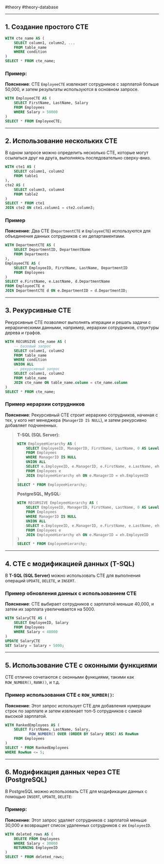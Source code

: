  #theory #theory-database

---
## 1. **Создание простого CTE**

```sql
WITH cte_name AS (
    SELECT column1, column2, ...
    FROM table_name
    WHERE condition
)
SELECT * FROM cte_name;
```

### Пример:
**Пояснение**: CTE `EmployeeCTE` извлекает сотрудников с зарплатой больше 50,000, и затем результаты используются в основном запросе.

```sql
WITH EmployeeCTE AS (
    SELECT FirstName, LastName, Salary
    FROM Employees
    WHERE Salary > 50000
)
SELECT * FROM EmployeeCTE;
```


---

## 2. **Использование нескольких CTE**

В одном запросе можно определить несколько CTE, которые могут ссылаться друг на друга, выполняясь последовательно сверху-вниз.

```sql
WITH cte1 AS (
    SELECT column1, column2
    FROM table1
),
cte2 AS (
    SELECT column3, column4
    FROM table2
)
SELECT * FROM cte1
JOIN cte2 ON cte1.column1 = cte2.column3;
```

### Пример
**Пояснение**: Два CTE (`DepartmentCTE` и `EmployeeCTE`) используются для объединения данных сотрудников с их департаментами.

```sql
WITH DepartmentCTE AS (
    SELECT DepartmentID, DepartmentName
    FROM Departments
),
EmployeeCTE AS (
    SELECT EmployeeID, FirstName, LastName, DepartmentID
    FROM Employees
)
SELECT e.FirstName, e.LastName, d.DepartmentName
FROM EmployeeCTE e
JOIN DepartmentCTE d ON e.DepartmentID = d.DepartmentID;
```

---

## 3. **Рекурсивные CTE**

Рекурсивные CTE позволяют выполнять итерации и решать задачи с иерархическими данными, например, иерархии сотрудников, структуры дерева и графов.

```sql
WITH RECURSIVE cte_name AS (
    -- базовый запрос
    SELECT column1, column2
    FROM table_name
    WHERE condition
    UNION ALL
    -- рекурсивный запрос
    SELECT column1, column2
    FROM table_name
    JOIN cte_name ON table_name.column = cte_name.column
)
SELECT * FROM cte_name;
```

### Пример иерархии сотрудников
**Пояснение**: Рекурсивный CTE строит иерархию сотрудников, начиная с тех, у кого нет менеджера (`ManagerID IS NULL`), и затем рекурсивно добавляет подчиненных.

> **T-SQL (SQL Server):**
> ```sql
> WITH EmployeeHierarchy AS (
>     SELECT EmployeeID, ManagerID, FirstName, LastName, 0 AS Level
>     FROM Employees
>     WHERE ManagerID IS NULL
>     UNION ALL
>     SELECT e.EmployeeID, e.ManagerID, e.FirstName, e.LastName, eh.Level + 1
>     FROM Employees e
>     JOIN EmployeeHierarchy eh ON e.ManagerID = eh.EmployeeID
> )
> SELECT * FROM EmployeeHierarchy;
> ```
> 
> **PostgreSQL, MySQL:**
> ```sql
> WITH RECURSIVE EmployeeHierarchy AS (
>     SELECT EmployeeID, ManagerID, FirstName, LastName, 0 AS Level
>     FROM Employees
>     WHERE ManagerID IS NULL
>     UNION ALL
>     SELECT e.EmployeeID, e.ManagerID, e.FirstName, e.LastName, eh.Level + 1
>     FROM Employees e
>     JOIN EmployeeHierarchy eh ON e.ManagerID = eh.EmployeeID
> )
> SELECT * FROM EmployeeHierarchy;
> ```

---

## 4. **CTE с модификацией данных (T-SQL)**

В **T-SQL (SQL Server)** можно использовать CTE для выполнения операций `UPDATE`, `DELETE`, и `INSERT`.

### Пример обновления данных с использованием CTE
**Пояснение**: CTE выбирает сотрудников с зарплатой меньше 40,000, и затем их зарплата увеличивается на 5000.

```sql
WITH SalaryCTE AS (
    SELECT EmployeeID, Salary
    FROM Employees
    WHERE Salary < 40000
)
UPDATE SalaryCTE
SET Salary = Salary + 5000;
```

---

## 5. **Использование CTE с оконными функциями**

CTE отлично сочетаются с оконными функциями, такими как `ROW_NUMBER()`, `RANK()`, и т.д.

### Пример использования CTE с `ROW_NUMBER()`:
**Пояснение**: Этот запрос использует CTE для добавления нумерации строк по зарплате и затем извлекает топ-5 сотрудников с самой высокой зарплатой.

```sql
WITH RankedEmployees AS (
    SELECT FirstName, LastName, Salary,
           ROW_NUMBER() OVER (ORDER BY Salary DESC) AS RowNum
    FROM Employees
)
SELECT * FROM RankedEmployees
WHERE RowNum <= 5;
```

---

## 6. **Модификация данных через CTE (PostgreSQL)**

В PostgreSQL можно использовать CTE для модификации данных с помощью `INSERT`, `UPDATE`, `DELETE`:

### Пример:
**Пояснение**: Этот запрос удаляет сотрудников с зарплатой меньше 30,000 и возвращает список удаленных сотрудников с их `EmployeeID`.

```sql
WITH deleted_rows AS (
    DELETE FROM Employees
    WHERE Salary < 30000
    RETURNING EmployeeID
)
SELECT * FROM deleted_rows;
```


